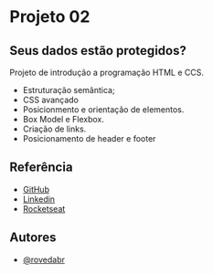 # Projeto 02

## Seus dados estão protegidos?

Projeto de introdução a programação HTML e CCS.

- Estruturação semântica;
- CSS avançado
- Posicionmento e orientação de elementos.
- Box Model e Flexbox.
- Criação de links.
- Posicionamento de header e footer



## Referência

 - [GitHub](https://github.com/rovedabr)
 - [Linkedin](https://www.linkedin.com/in/ivan-roveda-952827b8/)
 - [Rocketseat](https://www.rocketseat.com.br/)


## Autores

- [@rovedabr](https://github.com/rovedabr)

